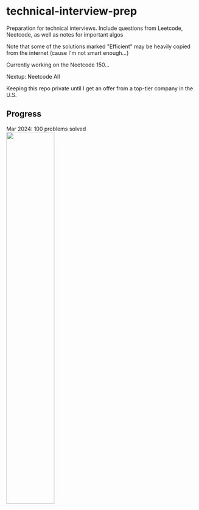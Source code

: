 # technical-interview-prep
Preparation for technical interviews. Include questions from Leetcode, Neetcode, as well as notes for important algos

Note that some of the solutions marked "Efficient" may be heavily copied from the internet (cause I'm not smart enough...)

Currently working on the Neetcode 150...

Nextup: Neetcode All

Keeping this repo private until I get an offer from a top-tier company in the U.S.


## Progress
Mar 2024: 100 problems solved  
<img src="https://github.com/abc1203/technical-interview-prep/blob/main/LeetCode/Progress/100%20solved.png" height="50%" width="50%">
